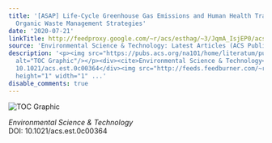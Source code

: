 ```yaml
---
title: '[ASAP] Life-Cycle Greenhouse Gas Emissions and Human Health Trade-Offs of
  Organic Waste Management Strategies'
date: '2020-07-21'
linkTitle: http://feedproxy.google.com/~r/acs/esthag/~3/JqmA_IsjEP0/acs.est.0c00364
source: 'Environmental Science & Technology: Latest Articles (ACS Publications)'
description: '<p><img src="https://pubs.acs.org/na101/home/literatum/publisher/achs/journals/content/esthag/0/esthag.ahead-of-print/acs.est.0c00364/20200721/images/medium/es0c00364_0004.gif"
  alt="TOC Graphic"/></p><div><cite>Environmental Science & Technology</cite></div><div>DOI:
  10.1021/acs.est.0c00364</div><img src="http://feeds.feedburner.com/~r/acs/esthag/~4/JqmA_IsjEP0"
  height="1" width="1" ...'
disable_comments: true
---
```

<p><img src="https://pubs.acs.org/na101/home/literatum/publisher/achs/journals/content/esthag/0/esthag.ahead-of-print/acs.est.0c00364/20200721/images/medium/es0c00364_0004.gif" alt="TOC Graphic"/></p><div><cite>Environmental Science & Technology</cite></div><div>DOI: 10.1021/acs.est.0c00364</div><img src="http://feeds.feedburner.com/~r/acs/esthag/~4/JqmA_IsjEP0" height="1" width="1" ...